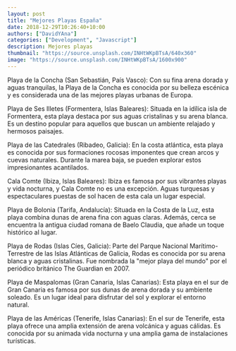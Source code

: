 ```yaml
---
layout: post
title: "Mejores Playas España"
date: 2018-12-29T10:26:40+10:00
authors: ["DavidYAna"]
categories: ["Development", "Javascript"]
description: Mejores playas
thumbnail: "https://source.unsplash.com/INHtWKpBTsA/640x360"
image: "https://source.unsplash.com/INHtWKpBTsA/1600x900"
---
```


Playa de la Concha (San Sebastián, País Vasco): Con su fina arena dorada y aguas tranquilas, la Playa de la Concha es conocida por su belleza escénica y es considerada una de las mejores playas urbanas de Europa.

Playa de Ses Illetes (Formentera, Islas Baleares): Situada en la idílica isla de Formentera, esta playa destaca por sus aguas cristalinas y su arena blanca. Es un destino popular para aquellos que buscan un ambiente relajado y hermosos paisajes.

Playa de las Catedrales (Ribadeo, Galicia): En la costa atlántica, esta playa es conocida por sus formaciones rocosas imponentes que crean arcos y cuevas naturales. Durante la marea baja, se pueden explorar estos impresionantes acantilados.

Cala Comte (Ibiza, Islas Baleares): Ibiza es famosa por sus vibrantes playas y vida nocturna, y Cala Comte no es una excepción. Aguas turquesas y espectaculares puestas de sol hacen de esta cala un lugar especial.

Playa de Bolonia (Tarifa, Andalucía): Situada en la Costa de la Luz, esta playa combina dunas de arena fina con aguas claras. Además, cerca se encuentra la antigua ciudad romana de Baelo Claudia, que añade un toque histórico al lugar.

Playa de Rodas (Islas Cíes, Galicia): Parte del Parque Nacional Marítimo-Terrestre de las Islas Atlánticas de Galicia, Rodas es conocida por su arena blanca y aguas cristalinas. Fue nombrada la "mejor playa del mundo" por el periódico británico The Guardian en 2007.

Playa de Maspalomas (Gran Canaria, Islas Canarias): Esta playa en el sur de Gran Canaria es famosa por sus dunas de arena dorada y su ambiente soleado. Es un lugar ideal para disfrutar del sol y explorar el entorno natural.

Playa de las Américas (Tenerife, Islas Canarias): En el sur de Tenerife, esta playa ofrece una amplia extensión de arena volcánica y aguas cálidas. Es conocida por su animada vida nocturna y una amplia gama de instalaciones turísticas.
